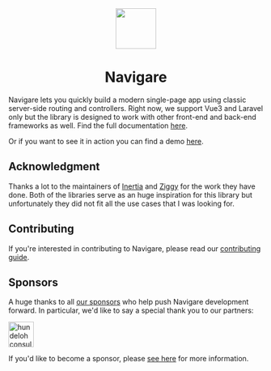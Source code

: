 <div align="center">
  <img src="https://raw.githubusercontent.com/navigarejs/framework/main/assets/logo.svg" width="80" height="80" />
</div>

<h1 align="center">Navigare</h1>

Navigare lets you quickly build a modern single-page app using classic server-side routing and controllers. Right now, we support Vue3 and Laravel only but the library is designed to work with other front-end and back-end frameworks as well. Find the full documentation [here](https://navigarejs.github.io/framework/).

Or if you want to see it in action you can find a demo [here](https://navigare.fly.dev/).

## Acknowledgment

Thanks a lot to the maintainers of [Inertia](https://inertiajs.com/) and [Ziggy](https://github.com/tighten/ziggy) for the work they have done. Both of the libraries serve as an huge inspiration for this library but unfortunately they did not fit all the use cases that I was looking for.

## Contributing

If you're interested in contributing to Navigare, please read our [contributing guide](https://github.com/navigarejs/framework/blob/master/.github/CONTRIBUTING.md).

## Sponsors

A huge thanks to all [our sponsors](https://github.com/sponsors/jaulz) who help push Navigare development forward. In particular, we'd like to say a special thank you to our partners:

<p>
  <a href="https://hundeloh-consulting.ch">
    <img src="https://raw.githubusercontent.com/navigarejs/framework/main/.github/sponsors/hc.png" width="50" alt="hundeloh consulting GmbH">
  </a>
</p>

If you'd like to become a sponsor, please [see here](https://github.com/sponsors/jaulz) for more information.
